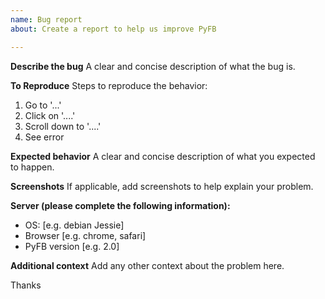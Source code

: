```yaml
---
name: Bug report
about: Create a report to help us improve PyFB

---
```


**Describe the bug**
A clear and concise description of what the bug is.

**To Reproduce**
Steps to reproduce the behavior:
1. Go to '...'
2. Click on '....'
3. Scroll down to '....'
4. See error

**Expected behavior**
A clear and concise description of what you expected to happen.

**Screenshots**
If applicable, add screenshots to help explain your problem.

**Server (please complete the following information):**
 - OS: [e.g. debian Jessie]
 - Browser [e.g. chrome, safari]
 - PyFB version [e.g. 2.0]

**Additional context**
Add any other context about the problem here.

Thanks
